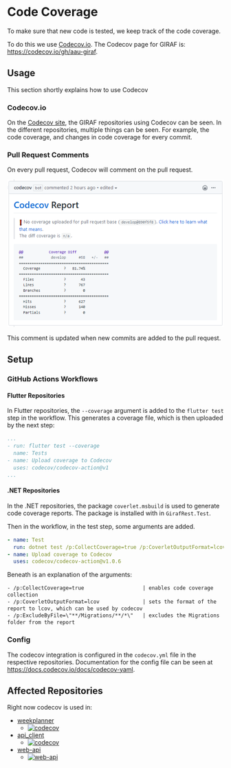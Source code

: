 # Code Coverage

To make sure that new code is tested, we keep track of the code coverage.

To do this we use [Codecov.io](https://codecov.io/).
The Codecov page for GIRAF is: <https://codecov.io/gh/aau-giraf>.

## Usage

This section shortly explains how to use Codecov

### Codecov.io

On the [Codecov site](https://codecov.io/gh/aau-giraf), the GIRAF repositories using
Codecov can be seen. In the different repositories, multiple things can be seen.
For example, the code coverage, and changes in code coverage for every commit.

### Pull Request Comments

On every pull request, Codecov will comment on the pull request.

![codecov comment](images/codecov_comment.png)

This comment is updated when new commits are added to the pull request.

## Setup

### GitHub Actions Workflows

#### Flutter Repositories

In Flutter repositories, the `--coverage` argument is added to the `flutter test`
step in the workflow. This generates a coverage file, which is then uploaded by
the next step:

```yaml
...
- run: flutter test --coverage
  name: Tests
- name: Upload coverage to Codecov
  uses: codecov/codecov-action@v1
...
```

#### .NET Repositories

In the .NET repositories, the package `coverlet.msbuild` is used to generate code
coverage reports. The package is installed with in `GirafRest.Test`.

Then in the workflow, in the test step, some arguments are added.

```yaml
- name: Test
  run: dotnet test /p:CollectCoverage=true /p:CoverletOutputFormat=lcov /p:ExcludeByFile=\"**/Migrations/**/*\"
- name: Upload coverage to Codecov
  uses: codecov/codecov-action@v1.0.6
```

Beneath is an explanation of the arguments:

```
- /p:CollectCoverage=true                   | enables code coverage collection
- /p:CoverletOutputFormat=lcov              | sets the format of the report to lcov, which can be used by codecov
- /p:ExcludeByFile=\"**/Migrations/**/*\"   | excludes the Migrations folder from the report

```

### Config

The codecov integration is configured in the `codecov.yml` file in the respective
repositories. Documentation for the config file can be seen at <https://docs.codecov.io/docs/codecov-yaml>.

## Affected Repositories

Right now codecov is used in:

* [weekplanner](https://github.com/aau-giraf/weekplanner)
  * [![codecov](https://codecov.io/gh/aau-giraf/weekplanner/branch/develop/graph/badge.svg)](https://codecov.io/gh/aau-giraf/weekplanner)
* [api_client](https://github.com/aau-giraf/api_client)
  * [![codecov](https://codecov.io/gh/aau-giraf/api_client/branch/develop/graph/badge.svg)](https://codecov.io/gh/aau-giraf/api_client)
* [web-api](https://github.com/aau-giraf/web-api)
  * [![web-api](https://codecov.io/gh/aau-giraf/web-api/branch/develop/graph/badge.svg)](https://codecov.io/gh/aau-giraf/web-api)